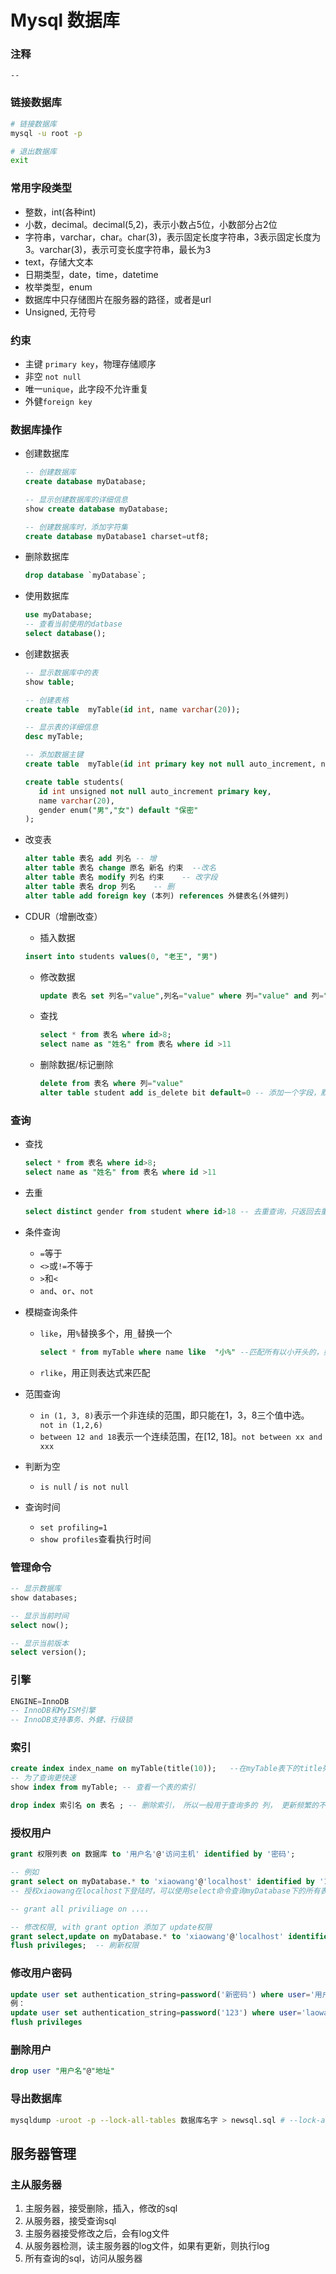 # Mysql 数据库

### 注释

``--``

### 链接数据库

```bash
# 链接数据库
mysql -u root -p

# 退出数据库
exit
```



### 常用字段类型

- 整数，int(各种int)
- 小数，decimal。decimal(5,2)，表示小数占5位，小数部分占2位 
- 字符串，varchar，char。char(3)，表示固定长度字符串，3表示固定长度为3。varchar(3)，表示可变长度字符串，最长为3
- text，存储大文本
- 日期类型，date，time，datetime
- 枚举类型，enum
- 数据库中只存储图片在服务器的路径，或者是url
- Unsigned, 无符号



### 约束

- 主键 ``primary key``，物理存储顺序
- 非空 ``not null``
- 唯一``unique``，此字段不允许重复 
- 外健``foreign key``

### 数据库操作

- 创建数据库

    ```sql
    -- 创建数据库
    create database myDatabase;
    
    -- 显示创建数据库的详细信息
    show create database myDatabase; 
    
    -- 创建数据库时，添加字符集
    create database myDatabase1 charset=utf8;
    ```

- 删除数据库

    ```sql
    drop database `myDatabase`;
    ```

- 使用数据库

    ```sql
    use myDatabase;
    -- 查看当前使用的datbase
    select database();
    ```

- 创建数据表

    ```sql
    -- 显示数据库中的表
    show table;
    
    -- 创建表格
    create table  myTable(id int, name varchar(20));
    
    -- 显示表的详细信息
    desc myTable;
    
    -- 添加数据主键
    create table  myTable(id int primary key not null auto_increment, name varchar(20));
    
    create table students(
       id int unsigned not null auto_increment primary key,
       name varchar(20),
       gender enum("男","女") default "保密"
    );
    ```

- 改变表

    ```sql
    alter table 表名 add 列名 -- 增
    alter table 表名 change 原名 新名 约束  --改名
    alter table 表名 modify 列名 约束    -- 改字段
    alter table 表名 drop 列名    -- 删
    alter table add foreign key (本列) references 外健表名(外健列)
    ```

- CDUR（增删改查）
	- 插入数据

    ```sql
    insert into students values(0, "老王", "男")
    ```
    
  - 修改数据
  
      ```sql
      update 表名 set 列名="value",列名="value" where 列="value" and 列="value"
      ```
  
  - 查找
  
      ```sql
      select * from 表名 where id>8; 
      select name as "姓名" from 表名 where id >11
      ```
  
  - 删除数据/标记删除
  
      ```sql
      delete from 表名 where 列="value"
      alter table student add is_delete bit default=0 -- 添加一个字段，默认为0，用于标记删除
      ```
  

### 查询

 - 查找
  
      ```sql
      select * from 表名 where id>8; 
      select name as "姓名" from 表名 where id >11
      ```

- 去重

    ```sql
    select distinct gender from student where id>18 -- 去重查询，只返回去重复的性别
    ```

- 条件查询

    - ``=``等于
    - ``<>``或``!=``不等于
    - ``>``和``<``
    - ``and``、``or``、``not``

- 模糊查询条件

    - ``like``，用``%``替换多个，用``_``替换一个

        ```sql
        select * from myTable where name like  "小%" --匹配所有以小开头的，如小明，小王
        ```

    - ``rlike``，用正则表达式来匹配

- 范围查询

    - ``in (1, 3, 8)``表示一个非连续的范围，即只能在1，3，8三个值中选。 `` not in (1,2,6)``
    - ``between 12 and 18``表示一个连续范围，在[12, 18]。``not between xx and xxx``

- 判断为空

    - ``is null`` / ``is not null``

- 查询时间

    - ``set profiling=1``
    - ``show profiles``查看执行时间

### 管理命令

```sql
-- 显示数据库
show databases;

-- 显示当前时间
select now();

-- 显示当前版本
select version();
```



### 引擎

```sql
ENGINE=InnoDB
-- InnoDB和MyISM引擎
-- InnoDB支持事务、外健、行级锁
```



### 索引

```sql
create index index_name on myTable(title(10));   --在myTable表下的title列，建立每隔10个单位的索引，名为index_name
-- 为了查询更快速
show index from myTable; -- 查看一个表的索引 

drop index 索引名 on 表名 ; -- 删除索引， 所以一般用于查询多的 列， 更新频繁的不适合建立索引
```



### 授权用户

```sql
grant 权限列表 on 数据库 to '用户名'@'访问主机' identified by '密码';

-- 例如
grant select on myDatabase.* to 'xiaowang'@'localhost' identified by '123456';
-- 授权xiaowang在localhost下登陆时，可以使用select命令查询myDatabase下的所有表， 密码123456

-- grant all priviliage on ....

-- 修改权限, with grant option 添加了 update权限
grant select,update on myDatabase.* to 'xiaowang'@'localhost' identified by '123456' with grant option;
flush privileges;  -- 刷新权限
```



### 修改用户密码

```sql
update user set authentication_string=password('新密码') where user='用户名';
例：
update user set authentication_string=password('123') where user='laowang';
flush privileges
```



### 删除用户

```sql
drop user "用户名"@"地址"
```



### 导出数据库

```bash
mysqldump -uroot -p --lock-all-tables 数据库名字 > newsql.sql # --lock-all-tables表示锁住所有表，防止导出时有数据变动
```





## 服务器管理

### 主从服务器

1. 主服务器，接受删除，插入，修改的sql
2. 从服务器，接受查询sql
3. 主服务器接受修改之后，会有log文件
4. 从服务器检测，读主服务器的log文件，如果有更新，则执行log
5. 所有查询的sql，访问从服务器